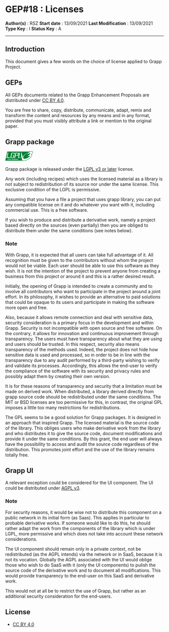 # GEP#18 : Licenses

__Author(s)__ : RSZ
__Start date__ : 13/09/2021
__Last Modification__ : 13/09/2021
__Type Key__ : I
__Status Key__ : A

----------------------

## Introduction

This document gives a few words on the choice of license applied to Grapp Project.

## GEPs

All GEPs documents related to the Grapp Enhancement Proposals are distributed under [CC BY 4.0](https://creativecommons.org/licenses/by/4.0/).

You are free to share, copy, distribute, communicate, adapt, remix and transform the content and resources by any means and in any format, provided that you must visibly attribute a link or mention to the original paper.

## Grapp package

![LGPL v3](./assets/gep-18/lgpl3.png) 

Grapp package is released under the [LGPL v3 or later](https://www.gnu.org/licenses/lgpl-3.0.html) license.

Any work (including recipes) which uses the licensed material as a library is not subject to redistribution of its source nor under the same license. This exclusive condition of the LGPL is permissive.

Assuming that you have a file a project that uses grapp library, you can put any compatible license on it and do whatever you want with it, including commercial use. This is a free software.

If you wish to produce and distribute a derivative work, namely a project based directly on the sources (even partially) then you are obliged to distribute them under the same conditions (see notes below).

### Note

With Grapp, it is expected that all users can take full advantage of it. All recognition must be given to the contributors without whom the project would not be viable. Each user should be able to use this software as they wish. It is not the intention of the project to prevent anyone from creating a business from this project or around it and this is a rather desired result.

Initially, the opening of Grapp is intended to create a community and to involve all contributors who want to participate in the project around a joint effort. In its philosophy, it wishes to provide an alternative to paid solutions that could be opaque to its users and participate in making the software more open and free.

Also, because it allows remote connection and deal with sensitive data, security consideration is a primary focus in the development and within Grapp. Security is not incompatible with open source and free software. On the contrary, it allows for innovation and continuous improvement through transparency. The users must have transparency about what they are using and users should be trusted. In this respect, security also means transparency of the methods used. Indeed, the project does not hide how sensitive data is used and processed, so in order to be in line with the transparency due to any audit performed by a third-party wishing to verify and validate its processes. Accordingly, this allows the end-user to verify the compliance of the software with its security and privacy rules and possibly adapt them by creating their own version.

It is for these reasons of transparency and security that a limitation must be made on derived work. When distributed, a library derived directly from grapp source code should be redistributed under the same conditions. The MIT or BSD licenses are too permissive for this, in contrast, the original GPL imposes a little too many restrictions for redistributions.

The GPL seems to be a good solution for Grapp packages. It is designed in an approach that inspired Grapp. The licensed material is the source code of the library. This obliges users who make derivative work from the library and who distributes it to give the source code, document modifications and provide it under the same conditions. By this grant, the end user will always have the possibility to access and audit the source code regardless of the distribution. This promotes joint effort and the use of the library remains totally free.

## Grapp UI

A relevant exception could be considered for the UI component. The UI could be distributed under [AGPL v3](https://www.gnu.org/licenses/agpl-3.0.html).

### Note

For security reasons, it would be wise not to distribute this component on a public network in its initial form (as Saas). This applies in particular to probable derivative works. If someone would like to do this, he should rather adapt the work from the components of the library which is under LGPL, more permissive and which does not take into account these network considerations.

The UI component should remain only in a private context, not be redistributed (as the AGPL intends) via the network or in SaaS, because it is not its vocation. Globally the AGPL associated with the UI would oblige those who wish to do SaaS with it (only the UI components) to pulish the source code of the derivative work and to document all modifications. This would provide transparency to the end-user on this SaaS and derivative work.

This would not at all be to restrict the use of Grapp, but rather as an additional security consideration for the end-users.

## License

- [CC BY 4.0](https://creativecommons.org/licenses/by/4.0/)
